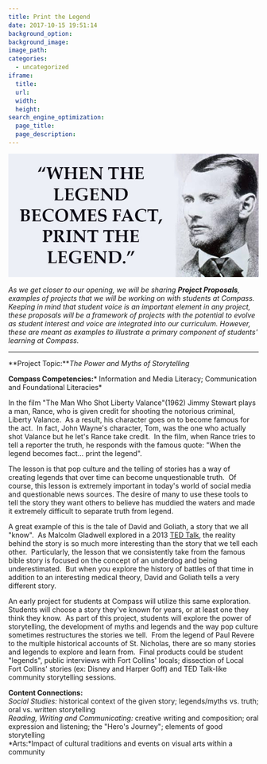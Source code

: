 ```yaml
---
title: Print the Legend
date: 2017-10-15 19:51:14
background_option: 
background_image: 
image_path:
categories:
  - uncategorized
iframe: 
  title: 
  url:  
  width: 
  height:
search_engine_optimization:
  page_title:
  page_description:
---
```



![](/assets/images/versions/legend-quote---x----630-310x---.jpg)

*As we get closer to our opening, we will be sharing **Project Proposals**, examples of projects that we will be working on with students at Compass.&nbsp; Keeping in mind that student voice is an important element in any project, these proposals will be a framework of projects with the potential to evolve as student interest and voice are integrated into our curriculum. However, these are meant as examples to illustrate a primary component of students' learning at Compass.*

---

**Project Topic:***The Power and Myths of Storytelling*

**Compass Competencies:**\* Information and Media Literacy; Communication and Foundational Literacies\*

In the film "The Man Who Shot Liberty Valance"(1962) Jimmy Stewart plays a man, Rance, who is given credit for shooting the notorious criminal, Liberty Valance.&nbsp; As a result, his character goes on to become famous for the act.&nbsp; In fact, John Wayne's character, Tom, was the one who actually shot Valance but he let's Rance take credit.&nbsp; In the film, when Rance tries to tell a reporter the truth, he responds with the famous quote: "When the legend becomes fact… print the legend".

The lesson is that pop culture and the telling of stories has a way of creating legends that over time can become unquestionable truth.&nbsp; Of course, this lesson is extremely important in today's world of social media and questionable news sources. The desire of many to use these tools to tell the story they want others to believe has muddied the waters and made it extremely difficult to separate truth from legend.&nbsp;&nbsp;

A great example of this is the tale of David and Goliath, a story that we all "know".&nbsp; As Malcolm Gladwell explored in a 2013&nbsp;[TED Talk](https://www.ted.com/talks/malcolm_gladwell_the_unheard_story_of_david_and_goliath), the reality behind the story is so much more interesting than the story that we tell each other.&nbsp; Particularly, the lesson that we consistently take from the famous bible story is focused on the concept of an underdog and being underestimated.&nbsp; But when you explore the history of battles of that time in addition to an interesting medical theory, David and Goliath tells a very different story.

An early project for students at Compass will utilize this same exploration.&nbsp; Students will choose a story they've known for years, or at least one they think they know.&nbsp; As part of this project, students will explore the power of storytelling, the development of myths and legends and the way pop culture sometimes restructures the stories we tell.&nbsp; From the legend of Paul Revere to the multiple historical accounts of St. Nicholas, there are so many stories and legends to explore and learn from.&nbsp; Final products could be student "legends", public interviews with Fort Collins' locals; dissection of Local Fort Collins' stories (ex: Disney and Harper Goff) and TED Talk-like community storytelling sessions.

**Content Connections:**<br>*Social Studies:* historical context of the given story; legends/myths vs. truth; oral vs. written storytelling<br>*Reading, Writing and Communicating:* creative writing and composition; oral expression and listening; the "Hero's Journey"; elements of good storytelling<br>*Arts:*Impact of cultural traditions and events on visual arts within a community